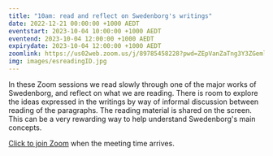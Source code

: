 ```yaml
---
title: "10am: read and reflect on Swedenborg's writings"
date: 2022-12-21 00:00:00 +1000 AEDT
eventstart: 2023-10-04 10:00:00 +1000 AEDT
eventend: 2023-10-04 12:00:00 +1000 AEDT
expirydate: 2023-10-04 12:00:00 +1000 AEDT
zoomlink: https://us02web.zoom.us/j/89785458228?pwd=ZEpVanZaTng3Y3ZGeml0R2RjcTY1QT09
img: images/esreadingID.jpg
---
```


In these Zoom sessions we read slowly through one of the major works of Swedenborg, and reflect on what we are reading. There is room to explore the ideas expressed in the writings by way of informal discussion between reading of the paragraphs. The reading material is shared on the screen. This can be a very rewarding way to help understand Swedenborg's main concepts.

[Click to join Zoom](https://us02web.zoom.us/j/89785458228?pwd=ZEpVanZaTng3Y3ZGeml0R2RjcTY1QT09) when the meeting time arrives.


